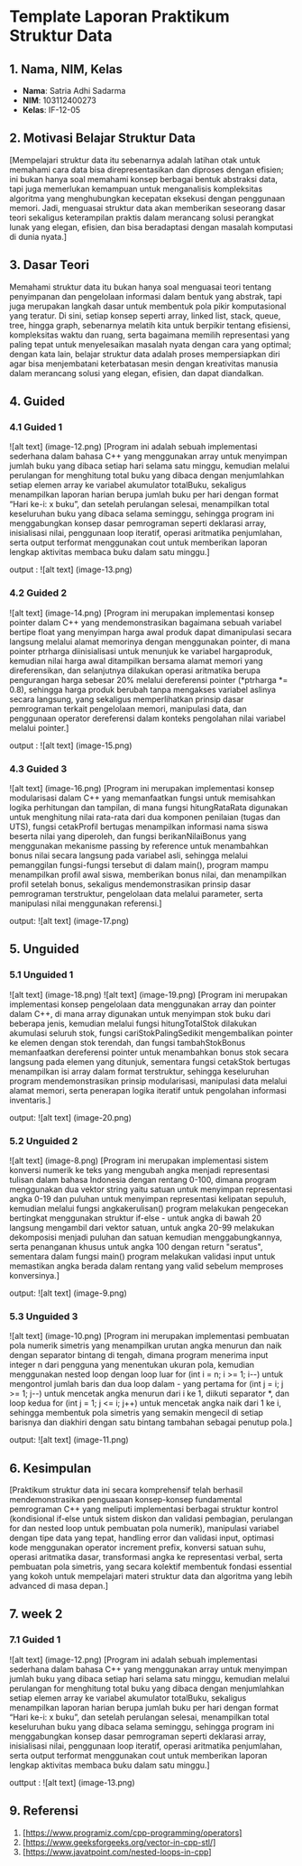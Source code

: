# Template Laporan Praktikum Struktur Data

## 1. Nama, NIM, Kelas
- **Nama**: Satria Adhi Sadarma
- **NIM**: 103112400273
- **Kelas**: IF-12-05

## 2. Motivasi Belajar Struktur Data
[Mempelajari struktur data itu sebenarnya adalah latihan otak untuk memahami cara data bisa direpresentasikan dan diproses dengan efisien; ini bukan hanya soal memahami konsep berbagai bentuk abstraksi data, tapi juga memerlukan kemampuan untuk menganalisis kompleksitas algoritma yang menghubungkan kecepatan eksekusi dengan penggunaan memori. Jadi, menguasai struktur data akan memberikan seseorang dasar teori sekaligus keterampilan praktis dalam merancang solusi perangkat lunak yang elegan, efisien, dan bisa beradaptasi dengan masalah komputasi di dunia nyata.]

## 3. Dasar Teori
Memahami struktur data itu bukan hanya soal menguasai teori tentang penyimpanan dan pengelolaan informasi dalam bentuk yang abstrak, tapi juga merupakan langkah dasar untuk membentuk pola pikir komputasional yang teratur. Di sini, setiap konsep seperti array, linked list, stack, queue, tree, hingga graph, sebenarnya melatih kita untuk berpikir tentang efisiensi, kompleksitas waktu dan ruang, serta bagaimana memilih representasi yang paling tepat untuk menyelesaikan masalah nyata dengan cara yang optimal; dengan kata lain, belajar struktur data adalah proses mempersiapkan diri agar bisa menjembatani keterbatasan mesin dengan kreativitas manusia dalam merancang solusi yang elegan, efisien, dan dapat diandalkan.

## 4. Guided
### 4.1 Guided 1
![alt text] (image-12.png)
[Program ini adalah sebuah implementasi sederhana dalam bahasa C++ yang menggunakan array untuk menyimpan jumlah buku yang dibaca setiap hari selama satu minggu, kemudian melalui perulangan for menghitung total buku yang dibaca dengan menjumlahkan setiap elemen array ke variabel akumulator totalBuku, sekaligus menampilkan laporan harian berupa jumlah buku per hari dengan format “Hari ke-i: x buku”, dan setelah perulangan selesai, menampilkan total keseluruhan buku yang dibaca selama seminggu, sehingga program ini menggabungkan konsep dasar pemrograman seperti deklarasi array, inisialisasi nilai, penggunaan loop iteratif, operasi aritmatika penjumlahan, serta output terformat menggunakan cout untuk memberikan laporan lengkap aktivitas membaca buku dalam satu minggu.]

output :
![alt text] (image-13.png)

### 4.2 Guided 2
![alt text] (image-14.png)
[Program ini merupakan implementasi konsep pointer dalam C++ yang mendemonstrasikan bagaimana sebuah variabel bertipe float yang menyimpan harga awal produk dapat dimanipulasi secara langsung melalui alamat memorinya dengan menggunakan pointer, di mana pointer ptrharga diinisialisasi untuk menunjuk ke variabel hargaproduk, kemudian nilai harga awal ditampilkan bersama alamat memori yang direferensikan, dan selanjutnya dilakukan operasi aritmatika berupa pengurangan harga sebesar 20% melalui dereferensi pointer (*ptrharga *= 0.8), sehingga harga produk berubah tanpa mengakses variabel aslinya secara langsung, yang sekaligus memperlihatkan prinsip dasar pemrograman terkait pengelolaan memori, manipulasi data, dan penggunaan operator dereferensi dalam konteks pengolahan nilai variabel melalui pointer.]

output :
![alt text] (image-15.png)


### 4.3 Guided 3
![alt text] (image-16.png)
[Program ini merupakan implementasi konsep modularisasi dalam C++ yang memanfaatkan fungsi untuk memisahkan logika perhitungan dan tampilan, di mana fungsi hitungRataRata digunakan untuk menghitung nilai rata-rata dari dua komponen penilaian (tugas dan UTS), fungsi cetakProfil bertugas menampilkan informasi nama siswa beserta nilai yang diperoleh, dan fungsi berikanNilaiBonus yang menggunakan mekanisme passing by reference untuk menambahkan bonus nilai secara langsung pada variabel asli, sehingga melalui pemanggilan fungsi-fungsi tersebut di dalam main(), program mampu menampilkan profil awal siswa, memberikan bonus nilai, dan menampilkan profil setelah bonus, sekaligus mendemonstrasikan prinsip dasar pemrograman terstruktur, pengelolaan data melalui parameter, serta manipulasi nilai menggunakan referensi.]

output:
![alt text] (image-17.png)


## 5. Unguided
### 5.1 Unguided 1
![alt text] (image-18.png)
![alt text] (image-19.png)
[Program ini merupakan implementasi konsep pengelolaan data menggunakan array dan pointer dalam C++, di mana array digunakan untuk menyimpan stok buku dari beberapa jenis, kemudian melalui fungsi hitungTotalStok dilakukan akumulasi seluruh stok, fungsi cariStokPalingSedikit mengembalikan pointer ke elemen dengan stok terendah, dan fungsi tambahStokBonus memanfaatkan dereferensi pointer untuk menambahkan bonus stok secara langsung pada elemen yang ditunjuk, sementara fungsi cetakStok bertugas menampilkan isi array dalam format terstruktur, sehingga keseluruhan program mendemonstrasikan prinsip modularisasi, manipulasi data melalui alamat memori, serta penerapan logika iteratif untuk pengolahan informasi inventaris.]

output: 
![alt text] (image-20.png)

### 5.2 Unguided 2
![alt text] (image-8.png)
[Program ini merupakan implementasi sistem konversi numerik ke teks yang mengubah angka menjadi representasi tulisan dalam bahasa Indonesia dengan rentang 0-100, dimana program menggunakan dua vektor string yaitu satuan untuk menyimpan representasi angka 0-19 dan puluhan untuk menyimpan representasi kelipatan sepuluh, kemudian melalui fungsi angkakerulisan() program melakukan pengecekan bertingkat menggunakan struktur if-else - untuk angka di bawah 20 langsung mengambil dari vektor satuan, untuk angka 20-99 melakukan dekomposisi menjadi puluhan dan satuan kemudian menggabungkannya, serta penanganan khusus untuk angka 100 dengan return "seratus", sementara dalam fungsi main() program melakukan validasi input untuk memastikan angka berada dalam rentang yang valid sebelum memproses konversinya.]

output: 
![alt text] (image-9.png)

### 5.3 Unguided 3
![alt text] (image-10.png)
[Program ini merupakan implementasi pembuatan pola numerik simetris yang menampilkan urutan angka menurun dan naik dengan separator bintang di tengah, dimana program menerima input integer n dari pengguna yang menentukan ukuran pola, kemudian menggunakan nested loop dengan loop luar for (int i = n; i >= 1; i--) untuk mengontrol jumlah baris dan dua loop dalam - yang pertama for (int j = i; j >= 1; j--) untuk mencetak angka menurun dari i ke 1, diikuti separator *, dan loop kedua for (int j = 1; j <= i; j++) untuk mencetak angka naik dari 1 ke i, sehingga membentuk pola simetris yang semakin mengecil di setiap barisnya dan diakhiri dengan satu bintang tambahan sebagai penutup pola.]

output:
![alt text] (image-11.png)

## 6. Kesimpulan
[Praktikum struktur data ini secara komprehensif telah berhasil mendemonstrasikan penguasaan konsep-konsep fundamental pemrograman C++ yang meliputi implementasi berbagai struktur kontrol (kondisional if-else untuk sistem diskon dan validasi pembagian, perulangan for dan nested loop untuk pembuatan pola numerik), manipulasi variabel dengan tipe data yang tepat, handling error dan validasi input, optimasi kode menggunakan operator increment prefix, konversi satuan suhu, operasi aritmatika dasar, transformasi angka ke representasi verbal, serta pembuatan pola simetris, yang secara kolektif membentuk fondasi essential yang kokoh untuk mempelajari materi struktur data dan algoritma yang lebih advanced di masa depan.]



## 7. week 2
### 7.1 Guided 1
![alt text] (image-12.png)
[Program ini adalah sebuah implementasi sederhana dalam bahasa C++ yang menggunakan array untuk menyimpan jumlah buku yang dibaca setiap hari selama satu minggu, kemudian melalui perulangan for menghitung total buku yang dibaca dengan menjumlahkan setiap elemen array ke variabel akumulator totalBuku, sekaligus menampilkan laporan harian berupa jumlah buku per hari dengan format “Hari ke-i: x buku”, dan setelah perulangan selesai, menampilkan total keseluruhan buku yang dibaca selama seminggu, sehingga program ini menggabungkan konsep dasar pemrograman seperti deklarasi array, inisialisasi nilai, penggunaan loop iteratif, operasi aritmatika penjumlahan, serta output terformat menggunakan cout untuk memberikan laporan lengkap aktivitas membaca buku dalam satu minggu.]

outtput :
![alt text] (image-13.png)
 


## 9. Referensi
1. [https://www.programiz.com/cpp-programming/operators]
2. [https://www.geeksforgeeks.org/vector-in-cpp-stl/]
3. [https://www.javatpoint.com/nested-loops-in-cpp]